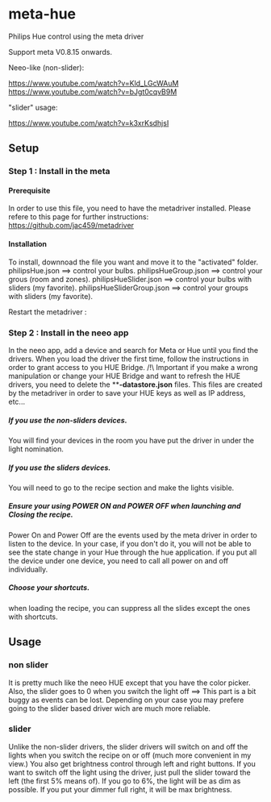 # meta-hue
Philips Hue control using the meta driver

Support meta V0.8.15 onwards.

Neeo-like (non-slider):

https://www.youtube.com/watch?v=Kld_LGcWAuM
https://www.youtube.com/watch?v=bJgt0cqvB9M

"slider" usage:

https://www.youtube.com/watch?v=k3xrKsdhjsI

## Setup
### Step 1 : Install in the meta
#### Prerequisite
In order to use this file, you need to have the metadriver installed. Please refere to this page for further instructions:
https://github.com/jac459/metadriver
#### Installation
To install, downnoad the file you want and move it to the "activated" folder.
philipsHue.json ==> control your bulbs.
philipsHueGroup.json ==> control your grous (room and zones).
philipsHueSlider.json ==> control your bulbs with sliders (my favorite).
philipsHueSliderGroup.json ==> control your groups with sliders (my favorite).

Restart the metadriver :

### Step 2 : Install in the neeo app
In the neeo app, add a device and search for Meta or Hue until you find the drivers.
When you load the driver the first time, follow the instructions in order to grant access to you HUE Bridge.
/!\ Important if you make a wrong manipulation or change your HUE Bridge and want to refresh the HUE drivers, you need to delete the ****-datastore.json** files. This files are created by the metadriver in order to save your HUE keys as well as IP address, etc...
##### If you use the non-sliders devices.
You will find your devices in the room you have put the driver in under the light nomination.
##### If you use the sliders devices.
You will need to go to the recipe section and make the lights visible.
##### Ensure your using POWER ON and POWER OFF when launching and Closing the recipe.
Power On and Power Off are the events used by the meta driver in order to listen to the device.
In your case, if you don't do it, you will not be able to see the state change in your Hue through the hue application.
if you put all the device under one device, you need to call all power on and off individually.
##### Choose your shortcuts.
when loading the recipe, you can suppress all the slides except the ones with shortcuts. 

## Usage
### non slider
It is pretty much like the neeo HUE except that you have the color picker.
Also, the slider goes to 0 when you switch the light off ==> This part is a bit buggy as events can be lost. Depending on your case you may prefere going to the slider based driver wich are much more reliable.
### slider
Unlike the non-slider drivers, the slider drivers will switch on and off the lights when you switch the recipe on or off (much more convenient in my view.)
You also get brightness control through left and right buttons.
If you want to switch off the light using the driver, just pull the slider toward the left (the first 5% means of). If you go to 6%, the light will be as dim as possible. If you put your dimmer full right, it will be max brightness.
